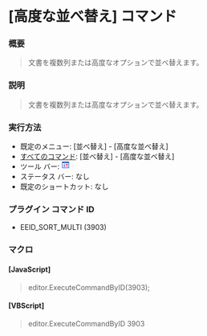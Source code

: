 # \[高度な並べ替え\] コマンド

### 概要

> 文書を複数列または高度なオプションで並べ替えます。

### 説明

> 文書を複数列または高度なオプションで並べ替えます。

### 実行方法

- 既定のメニュー: \[並べ替え\] \- \[高度な並べ替え\]
- [すべてのコマンド](../../glossary/allcommands): \[並べ替え\] \- \[高度な並べ替え\]
- ツール バー: ![](../../images/sortbymultiple.gif)
- ステータス バー: なし
- 既定のショートカット: なし

### プラグイン コマンド ID

- EEID\_SORT\_MULTI (3903)

### マクロ

#### \[JavaScript\]

> editor.ExecuteCommandByID(3903);

#### \[VBScript\]

> editor.ExecuteCommandByID 3903